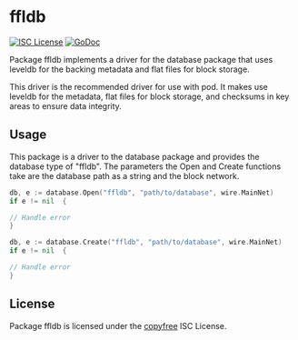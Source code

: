 # ffldb

[![ISC License](http://img.shields.io/badge/license-ISC-blue.svg)](http://copyfree.org)
[![GoDoc](https://godoc.org/github.com/p9c/pod/database/ffldb?status.png)](http://godoc.org/github.com/p9c/pod/database/ffldb)

Package ffldb implements a driver for the database package that uses leveldb for
the backing metadata and flat files for block storage.

This driver is the recommended driver for use with pod. It makes use leveldb for
the metadata, flat files for block storage, and checksums in key areas to ensure
data integrity.

## Usage

This package is a driver to the database package and provides the database type
of "ffldb". The parameters the Open and Create functions take are the database
path as a string and the block network.

```Go
db, e := database.Open("ffldb", "path/to/database", wire.MainNet)
if e != nil  {

// Handle error
}
```

```Go
db, e := database.Create("ffldb", "path/to/database", wire.MainNet)
if e != nil  {

// Handle error
}
```

## License

Package ffldb is licensed under the [copyfree](http://copyfree.org) ISC License.
